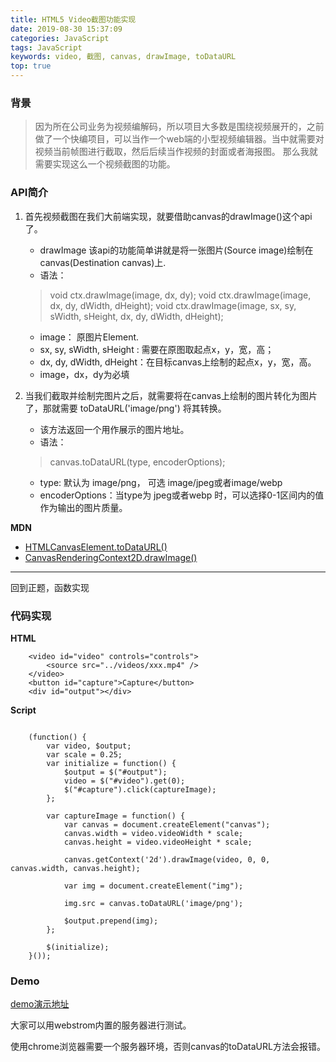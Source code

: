 ```yaml
---
title: HTML5 Video截图功能实现
date: 2019-08-30 15:37:09
categories: JavaScript
tags: JavaScript
keywords: video, 截图, canvas, drawImage, toDataURL
top: true
---
```


### 背景

> 因为所在公司业务为视频编解码，所以项目大多数是围绕视频展开的，之前做了一个快编项目，可以当作一个web端的小型视频编辑器。当中就需要对视频当前帧图进行截取，然后后续当作视频的封面或者海报图。 那么我就需要实现这么一个视频截图的功能。

<!-- more -->

### API简介

1. 首先视频截图在我们大前端实现，就要借助canvas的drawImage()这个api了。
    - drawImage 该api的功能简单讲就是将一张图片(Source image)绘制在canvas(Destination canvas)上. 
    - 语法：
    >void ctx.drawImage(image, dx, dy);
    >void ctx.drawImage(image, dx, dy, dWidth, dHeight);
    >void ctx.drawImage(image, sx, sy, sWidth, sHeight, dx, dy, dWidth, dHeight);
    
    - image： 原图片Element.
    - sx, sy, sWidth, sHeight : 需要在原图取起点x，y，宽，高；
    - dx, dy, dWidth, dHeight：在目标canvas上绘制的起点x，y，宽，高。
    - image，dx，dy为必填

2. 当我们截取并绘制完图片之后，就需要将在canvas上绘制的图片转化为图片了，那就需要 toDataURL('image/png') 将其转换。
    - 该方法返回一个用作展示的图片地址。 
    - 语法：
    > canvas.toDataURL(type, encoderOptions); 
    
    - type: 默认为 image/png， 可选 image/jpeg或者image/webp 
    - encoderOptions：当type为 jpeg或者webp 时，可以选择0-1区间内的值作为输出的图片质量。


  
 **MDN**
- [HTMLCanvasElement.toDataURL()](https://developer.mozilla.org/zh-CN/docs/Web/API/HTMLCanvasElement/toDataURL) 
- [CanvasRenderingContext2D.drawImage()](https://developer.mozilla.org/zh-CN/docs/Web/API/HTMLCanvasElement/toDataURL)

----

回到正题，函数实现
   
### 代码实现

**HTML** 
```
    <video id="video" controls="controls">
        <source src="../videos/xxx.mp4" />
    </video>
    <button id="capture">Capture</button>
    <div id="output"></div>
```

**Script** 
```

    (function() {
        var video, $output;
        var scale = 0.25;
        var initialize = function() {
            $output = $("#output");
            video = $("#video").get(0);
            $("#capture").click(captureImage);
        };

        var captureImage = function() {
            var canvas = document.createElement("canvas");
            canvas.width = video.videoWidth * scale;
            canvas.height = video.videoHeight * scale;

            canvas.getContext('2d').drawImage(video, 0, 0, canvas.width, canvas.height);
            
            var img = document.createElement("img");

            img.src = canvas.toDataURL('image/png');
            
            $output.prepend(img);
        };

        $(initialize);
    }());

```
### Demo

[demo演示地址](https://www.zsfmyz.top/demo/1/)

大家可以用webstrom内置的服务器进行测试。

使用chrome浏览器需要一个服务器环境，否则canvas的toDataURL方法会报错。